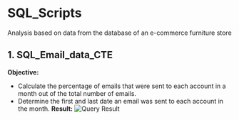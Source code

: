 # SQL_Scripts
Analysis based on data from the database of an e-commerce furniture store

## 1. SQL_Email_data_CTE
**Objective:** 
- Calculate the percentage of emails that were sent to each account in a month out of the total number of emails.
- Determine the first and last date an email was sent to each account in the month.
**Result:**
![Query Result](https://drive.google.com/file/d/1k_M0wGjIX8S8Va8JgPPDmecsTQHmGioi/view?usp=sharing)
